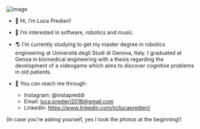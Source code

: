 ![image](https://github.com/LucaPreddi/LucaPreddi/blob/main/Senza%20titolo-2.png)

- :milky_way: Hi, I’m Luca Predieri!
- :blue_heart: I’m interested in software, robotics and music.
- :earth_americas: I’m currently studying to get my master degree in robotics engineering at Università degli Studi di Genova, Italy. I graduated at Genoa in biomedical engineering with a thesis regarding the development of a videogame which aims to discover cognitive problems in old patients.

- :satellite: You can reach me through:
  - Instagram: @instapreddi
  - Email: luca.predieri2018@gmail.com
  - LinkedIn: https://www.linkedin.com/in/lucapredieri/
  
(In case you're asking yourself, yes I took the photos at the beginning!)


<!---
LucaPredieri/LucaPredieri is a ✨ special ✨ repository because its `README.md` (this file) appears on your GitHub profile.
You can click the Preview link to take a look at your changes.
--->
